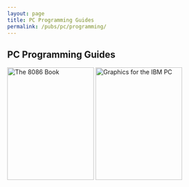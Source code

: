 ```yaml
---
layout: page
title: PC Programming Guides
permalink: /pubs/pc/programming/
---
```


PC Programming Guides
---

[<img src="http://static.pcjs.org/pubs/pc/programming/thumbs/The_8086_Book.jpg" width="200" height="260" alt="The 8086 Book"/>](http://static.pcjs.org/pubs/pc/programming/The_8086_Book/The_8086_Book.pdf)
[<img src="http://static.pcjs.org/pubs/pc/programming/Graphics_for_the_IBM_PC/thumbs/Graphics_for_the_IBM_PC 1.jpeg" width="200" height="260" alt="Graphics for the IBM PC"/>](Graphics_for_the_IBM_PC/)
